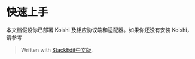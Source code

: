 
# 快速上手
本文档假设你已部署 Koishi 及相应协议端和适配器。如果你还没有安装 Koishi，请参考[](https://forum.koishi.xyz/t/topic/556)

> Written with [StackEdit中文版](https://stackedit.cn/).
<!--stackedit_data:
eyJoaXN0b3J5IjpbMTUxMTkwNTAxOF19
-->